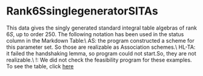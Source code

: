 # Rank6SsinglegeneratorSITAs
This data gives the singly generated standard integral table algebras of rank $6S$, up to order $250$. 
The following notation has been used in the status column in the Markdown Table:\\
AS:  the program constructed a scheme for this parameter set.  So those are realizable as Association schemes.\\
HL-TA: it failed the handshaking lemma, so program could not start.So, they are not realizable.\\ 
!: We did not check the feasibility program for these examples.
To see the table, click [here](https://github.com/RoghayehMaleki/QPGdatabase-/blob/main/Rank6SsinglegeneratorSITAs/markdown-table.md)
